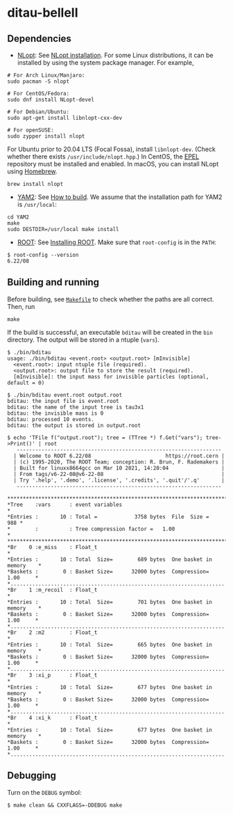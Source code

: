 ditau-belleII
=============

## Dependencies

* [NLopt](https://nlopt.readthedocs.io): See [NLopt installation](https://nlopt.readthedocs.io/en/latest/NLopt_Installation/). For some Linux distributions, it can be installed by using the system package manager. For example,

```
# For Arch Linux/Manjaro:
sudo pacman -S nlopt

# For CentOS/Fedora:
sudo dnf install NLopt-devel

# For Debian/Ubuntu:
sudo apt-get install libnlopt-cxx-dev

# For openSUSE:
sudo zypper install nlopt
```

For Ubuntu prior to 20.04 LTS (Focal Fossa), install `libnlopt-dev`. (Check whether there exists `/usr/include/nlopt.hpp`.) In CentOS, the [EPEL](https://fedoraproject.org/wiki/EPEL) repository must be installed and enabled. In macOS, you can install NLopt using [Homebrew](https://brew.sh/).

``` no-hightlight
brew install nlopt
```

* [YAM2](https://github.com/cbpark/YAM2): See [How to build](https://github.com/cbpark/YAM2/blob/master/README.md). We assume that the installation path for YAM2 is `/usr/local`:

``` no-hightlight
cd YAM2
make
sudo DESTDIR=/usr/local make install
```

* [ROOT](https://root.cern/): See [Installing ROOT](https://root.cern/install/). Make sure that `root-config` is in the `PATH`:

``` no-highlight
$ root-config --version
6.22/08
```

## Building and running

Before building, see [`Makefile`](./Makefile) to check whether the paths are all correct. Then, run

``` no-hightlight
make
```

If the build is successful, an executable `bditau` will be created in the `bin` directory. The output will be stored in a ntuple (`vars`).

``` no-highlight
$ ./bin/bditau
usage: ./bin/bditau <event.root> <output.root> [mInvisible]
  <event.root>: input ntuple file (required).
  <output.root>: output file to store the result (required).
  [mInvisible]: the input mass for invisible particles (optional, default = 0)

$ ./bin/bditau event.root output.root
bditau: the input file is event.root
bditau: the name of the input tree is tau3x1
bditau: the invisible mass is 0
bditau: processed 10 events.
bditau: the output is stored in output.root

$ echo 'TFile f("output.root"); tree = (TTree *) f.Get("vars"); tree->Print()' | root
   ------------------------------------------------------------------
  | Welcome to ROOT 6.22/08                        https://root.cern |
  | (c) 1995-2020, The ROOT Team; conception: R. Brun, F. Rademakers |
  | Built for linuxx8664gcc on Mar 10 2021, 14:20:04                 |
  | From tags/v6-22-08@v6-22-08                                      |
  | Try '.help', '.demo', '.license', '.credits', '.quit'/'.q'       |
   ------------------------------------------------------------------

******************************************************************************
*Tree    :vars      : event variables                                        *
*Entries :       10 : Total =            3758 bytes  File  Size =        988 *
*        :          : Tree compression factor =   1.00                       *
******************************************************************************
*Br    0 :e_miss    : Float_t                                                *
*Entries :       10 : Total  Size=        689 bytes  One basket in memory    *
*Baskets :        0 : Basket Size=      32000 bytes  Compression=   1.00     *
*............................................................................*
*Br    1 :m_recoil  : Float_t                                                *
*Entries :       10 : Total  Size=        701 bytes  One basket in memory    *
*Baskets :        0 : Basket Size=      32000 bytes  Compression=   1.00     *
*............................................................................*
*Br    2 :m2        : Float_t                                                *
*Entries :       10 : Total  Size=        665 bytes  One basket in memory    *
*Baskets :        0 : Basket Size=      32000 bytes  Compression=   1.00     *
*............................................................................*
*Br    3 :xi_p      : Float_t                                                *
*Entries :       10 : Total  Size=        677 bytes  One basket in memory    *
*Baskets :        0 : Basket Size=      32000 bytes  Compression=   1.00     *
*............................................................................*
*Br    4 :xi_k      : Float_t                                                *
*Entries :       10 : Total  Size=        677 bytes  One basket in memory    *
*Baskets :        0 : Basket Size=      32000 bytes  Compression=   1.00     *
*............................................................................*
```

## Debugging

Turn on the `DEBUG` symbol:

``` no-highlight
$ make clean && CXXFLAGS=-DDEBUG make
```
